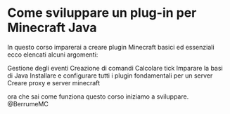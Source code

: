 # Come sviluppare un plug-in per Minecraft Java

In questo corso imparerai a creare plugin Minecraft basici ed essenziali ecco elencati alcuni argomenti:

  Gestione degli eventi
  Creazione di comandi
  Calcolare tick
  Imparare la basi di Java
  Installare e configurare tutti i plugin fondamentali per un server
  Creare proxy e server minecraft
    
ora che sai come funziona questo corso iniziamo a sviluppare.
@BerrumeMC
